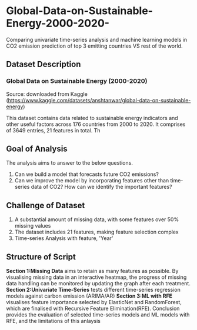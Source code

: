 # Global-Data-on-Sustainable-Energy-2000-2020-
Comparing univariate time-series analysis and machine learning models in CO2 emission prediction of top 3 emitting countries VS rest of the world.



## Dataset Description
### Global Data on Sustainable Energy (2000-2020)
Source: downloaded from Kaggle (https://www.kaggle.com/datasets/anshtanwar/global-data-on-sustainable-energy)

This dataset contains data related to sustainable energy indicators and other useful factors across 176 countries from 2000 to 2020. 
It comprises of 3649 entries, 21 features in total. Th




## Goal of Analysis
The analysis aims to answer to the below questions.

1. Can we build a model that forecasts future CO2 emissions?
2. Can we improve the model by incorporating features other than time-series data of CO2? How can we identify the important features?




## Challenge of Dataset
1. A substantial amount of missing data, with some features over 50% missing values
2. The dataset includes 21 features, making feature selection complex
3. Time-series Analysis with feature, 'Year'




## Structure of Script
**Section 1:Missing Data** aims to retain as many features as possible. By visualising missing data in an interactive heatmap, the progress of missing data handling can be monitored by updating the graph after each treatment.
**Section 2:Univariate Time-Series** tests different time-series regression models against carbon emission (ARIMA/AR)
**Section 3:ML with RFE** visualises feature importance selected by ElasticNet and RandomForest, which are finalised with Recursive Feature Elimination(RFE).
Conclusion provides the evaluation of selected time-series models and ML models with RFE, and the limitations of this anlaysis
